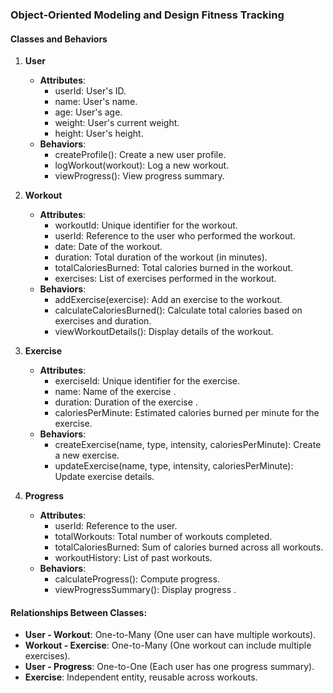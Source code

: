 
### **Object-Oriented Modeling and Design Fitness Tracking**
#### **Classes and Behaviors**

1. **User**
   - **Attributes**:
     - userId: User's ID.
     - name: User's name.
     - age: User's age.
     - weight: User's current weight.
     - height: User's height.
   - **Behaviors**:
     - createProfile(): Create a new user profile.
     - logWorkout(workout): Log a new workout.
     - viewProgress(): View progress summary.

2. **Workout**
   - **Attributes**:
     - workoutId: Unique identifier for the workout.
     - userId: Reference to the user who performed the workout.
     - date: Date of the workout.
     - duration: Total duration of the workout (in minutes).
     - totalCaloriesBurned: Total calories burned in the workout.
     - exercises: List of exercises performed in the workout.
   - **Behaviors**:
     - addExercise(exercise): Add an exercise to the workout.
     - calculateCaloriesBurned(): Calculate total calories based on exercises and duration.
     - viewWorkoutDetails(): Display details of the workout.
  
3. **Exercise**
   - **Attributes**:
     - exerciseId: Unique identifier for the exercise.
     - name: Name of the exercise .
     - duration: Duration of the exercise .
     - caloriesPerMinute: Estimated calories burned per minute for the exercise.
   - **Behaviors**:
     - createExercise(name, type, intensity, caloriesPerMinute): Create a new exercise.
     - updateExercise(name, type, intensity, caloriesPerMinute): Update exercise details.

4. **Progress**
   - **Attributes**:
     - userId: Reference to the user.
     - totalWorkouts: Total number of workouts completed.
     - totalCaloriesBurned: Sum of calories burned across all workouts.
     - workoutHistory: List of past workouts.
   - **Behaviors**:
     - calculateProgress(): Compute progress.
     - viewProgressSummary(): Display progress .

#### **Relationships Between Classes**:
- **User - Workout**: One-to-Many (One user can have multiple workouts).
- **Workout - Exercise**: One-to-Many (One workout can include multiple exercises).
- **User - Progress**: One-to-One (Each user has one progress summary).
- **Exercise**: Independent entity, reusable across workouts.
